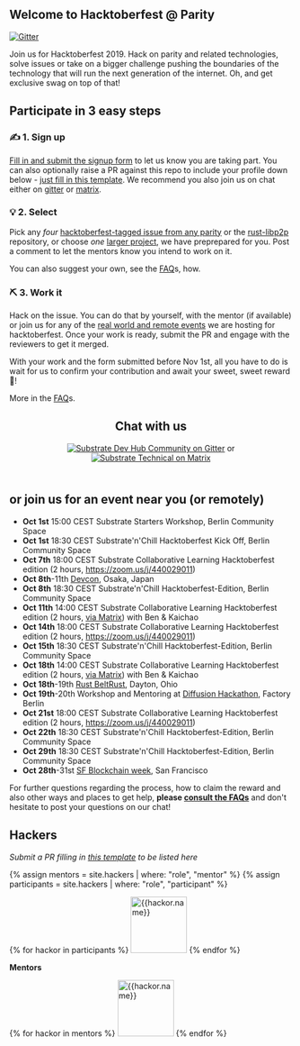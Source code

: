 ## Welcome to Hacktoberfest @ Parity

[![Gitter](https://img.shields.io/gitter/room/substrate-developer-hub/community)](https://gitter.im/substrate-developer-hub/community)

Join us for Hacktoberfest 2019. Hack on parity and related technologies, solve issues or take on a bigger challenge pushing the boundaries of the technology that will run the next generation of the internet. Oh, and get exclusive swag on top of that!

## Participate in 3 easy steps

### ✍️ 1. Sign up
[Fill in and submit the signup form](https://docs.google.com/forms/d/e/1FAIpQLSfQFLveEHTF5MECDNT2eP74SM3aSG_jxfufjyXQohKcc0sUyw/viewform) to let us know you are taking part. You can also optionally raise a PR against this repo to include your profile down below - [just fill in this template](https://github.com/substrate-developer-hub/hacktoberfest/blob/master/_hackers/_template.md). We recommend you also join us on chat either on [gitter](https://gitter.im/substrate-developer-hub/community) or [matrix](https://matrix.to/#/room/#substrate-technical:matrix.org).

### 💡 2. Select

Pick any _four_ [hacktoberfest-tagged issue from any parity](https://github.com/search?q=user%3Aparitytech+label%3Ahacktoberfest+state%3Aopen&type=Issues) or the [rust-libp2p](https://github.com/libp2p/rust-libp2p/issues?utf8=%E2%9C%93&q=is%3Aissue+is%3Aopen+label%3Ahacktoberfest) repository, or choose _one_ [larger project](https://github.com/substrate-developer-hub/hacktoberfest/issues), we have preprepared for you. Post a comment to let the mentors know you intend to work on it.

You can also suggest your own, see the [FAQ](faq/#reward)s, how.

### ⛏️ 3. Work it
Hack on the issue. You can do that by yourself, with the mentor (if available) or join us for any of the [real world and remote events](#events) we are hosting for hacktoberfest. Once your work is ready, submit the PR and engage with the reviewers to get it merged.

With your work and the form submitted before Nov 1st, all you have to do is wait for us to confirm your contribution and await your sweet, sweet reward 🎉!

More in the [FAQ](faq/#reward)s.


<div markdown="1" style="text-align: center; margin-top:15px">

## Chat with us

[![Substrate Dev Hub Community on Gitter](assets/gitter-button.png)](https://gitter.im/substrate-developer-hub/community) or [![Substrate Technical on Matrix](assets/matrix-button.png)](https://matrix.to/#/room/#substrate-technical:matrix.org)

</div>

<span id="events" style="display:block; padding-top: 10px"></span>
## or join us for an event near you (or remotely)

- **Oct 1st** 15:00 CEST Substrate Starters Workshop, Berlin Community Space
- **Oct 1st** 18:30 CEST Substrate'n'Chill Hacktoberfest Kick Off, Berlin Community Space
- **Oct 7th** 18:00 CEST Substrate Collaborative Learning Hacktoberfest edition (2 hours, https://zoom.us/j/440029011)
- **Oct 8th**-11th [Devcon](https://devcon.org/), Osaka, Japan
- **Oct 8th** 18:30 CEST Substrate'n'Chill Hacktoberfest-Edition, Berlin Community Space
- **Oct 11th** 14:00 CEST Substrate Collaborative Learning Hacktoberfest edition (2 hours, [via Matrix](https://matrix.to/#/!trdlqNGrCsZpYUZoXa:matrix.parity.io?via=matrix.parity.io&via=matrix.org)) with Ben & Kaichao
- **Oct 14th** 18:00 CEST Substrate Collaborative Learning Hacktoberfest edition (2 hours, https://zoom.us/j/440029011)
- **Oct 15th** 18:30 CEST Substrate'n'Chill Hacktoberfest-Edition, Berlin Community Space
- **Oct 18th** 14:00 CEST Substrate Collaborative Learning Hacktoberfest edition (2 hours, [via Matrix](https://matrix.to/#/!trdlqNGrCsZpYUZoXa:matrix.parity.io?via=matrix.parity.io&via=matrix.org)) with Ben & Kaichao
- **Oct 18th**-19th [Rust BeltRust](https://www.rust-belt-rust.com/), Dayton, Ohio
- **Oct 19th**-20th Workshop and Mentoring at [Diffusion Hackathon](https://diffusion.events/), Factory Berlin
- **Oct 21st** 18:00 CEST Substrate Collaborative Learning Hacktoberfest edition (2 hours, https://zoom.us/j/440029011)
- **Oct 22th** 18:30 CEST Substrate'n'Chill Hacktoberfest-Edition, Berlin Community Space
- **Oct 29th** 18:30 CEST Substrate'n'Chill Hacktoberfest-Edition, Berlin Community Space
- **Oct 28th**-31st [SF Blockchain week](https://sfblockchainweek.io/), San Francisco



For further questions regarding the process, how to claim the reward and also other ways and places to get help, **please [consult the FAQs](faq/)** and don't hesitate to post your questions on our chat!

## Hackers
_Submit a PR filling in [this template](https://github.com/substrate-developer-hub/hacktoberfest/blob/master/_hackers/_template.md) to be listed here_

{% assign mentors = site.hackers | where: "role", "mentor"  %}
{% assign participants = site.hackers | where: "role", "participant"  %}

<style>
ul.unstyled {
    list-style: none;
    padding: 0;
    margin: 0;
}

ul.unstyled li {
    display: inline-block;
}

ul.unstyled li img {
    width: 100px;
    display: inline-block;
}

</style>

<ul class="unstyled">
{% for hackor in participants  %}
    <li>
        <a href="https://github.com/{{hackor.github}}" title="{{hackor.name}}"><img src="https://github.com/{{hackor.github}}.png" alt="{{hackor.name}}"/>
        </a>
    </li>
{% endfor %}
</ul>

**Mentors**
<ul class="unstyled">
{% for hackor in mentors  %}
    <li>
      <a href=".{{ hackor.url }}" title="{{hackor.name}}"><img src="https://github.com/{{hackor.github}}.png" alt="{{hackor.name}}"/></a>
    </li>
{% endfor %}
</ul>
